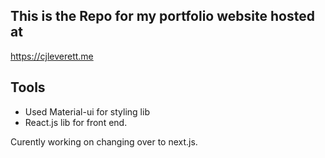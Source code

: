 ## This is the Repo for my portfolio website hosted at 
https://cjleverett.me

## Tools
- Used Material-ui for styling lib
- React.js lib for front end.

Curently working on changing over to next.js.
